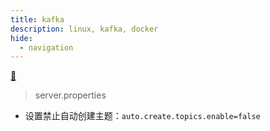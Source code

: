```yaml
---
title: kafka
description: linux, kafka, docker
hide:
  - navigation
---
```


[ :fishing_pole_and_fish: ](/)

> server.properties

- 设置禁止自动创建主题：`auto.create.topics.enable=false`